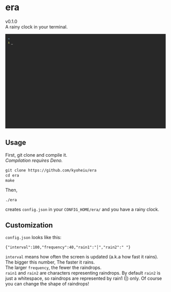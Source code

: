 # era
v0.1.0  
A rainy clock in your terminal.

![sample gif](gif/sample.gif)

## Usage
First, git clone and compile it.  
*Compilation requires Deno.*
```
git clone https://github.com/kyoheiu/era
cd era
make
```
Then,
```
./era
```
creates `config.json` in your `CONFIG_HOME/era/` and you have a rainy clock.

## Customization
`config.json` looks like this:
```
{"interval":100,"frequency":40,"rain1":"│","rain2":" "}
```

`interval` means how often the screen is updated (a.k.a how fast it rains). The bigger this number, The faster it rains.    
The larger `frequency`, the fewer the raindrops.  
`rain1` and `rain2` are characters representing raindrops. By default `rain2` is just a whitespace, so raindrops are represented by rain1 (|) only. Of course you can change the shape of raindrops!

